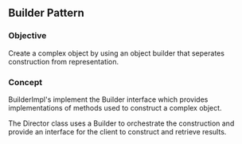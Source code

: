 ## Builder Pattern

### Objective
Create a complex object by using an object builder that seperates construction from representation.

### Concept
BuilderImpl's implement the Builder interface which provides implementations of methods used to construct a complex object.

The Director class uses a Builder to orchestrate the construction and provide an interface for the client to construct and retrieve results.

  
